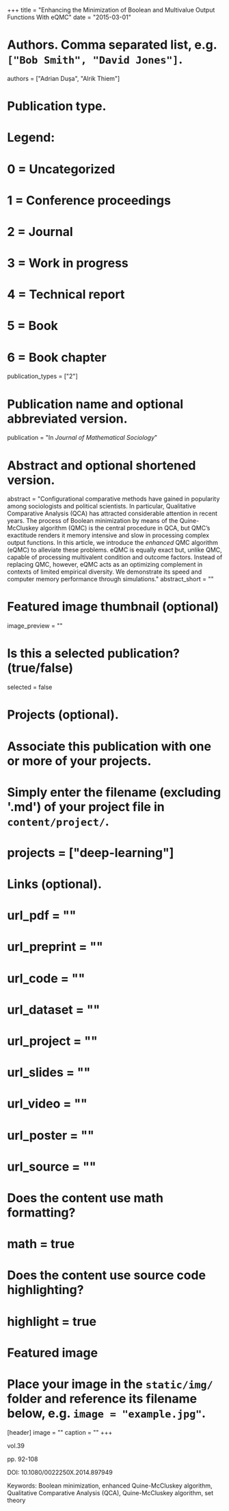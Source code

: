 +++
title = "Enhancing the Minimization of Boolean and Multivalue Output Functions With eQMC"
date = "2015-03-01"

# Authors. Comma separated list, e.g. `["Bob Smith", "David Jones"]`.
authors = ["Adrian Dușa", "Alrik Thiem"]

# Publication type.
# Legend:
# 0 = Uncategorized
# 1 = Conference proceedings
# 2 = Journal
# 3 = Work in progress
# 4 = Technical report
# 5 = Book
# 6 = Book chapter
publication_types = ["2"]

# Publication name and optional abbreviated version.
publication = "In *Journal of Mathematical Sociology*"

# Abstract and optional shortened version.
abstract = "Configurational comparative methods have gained in popularity among sociologists and political scientists. In particular, Qualitative Comparative Analysis (QCA) has attracted considerable attention in recent years. The process of Boolean minimization by means of the Quine-McCluskey algorithm (QMC) is the central procedure in QCA, but QMC’s exactitude renders it memory intensive and slow in processing complex output functions. In this article, we introduce the *enhanced* QMC algorithm (eQMC) to alleviate these problems. eQMC is equally exact but, unlike QMC, capable of processing multivalent condition and outcome factors. Instead of replacing QMC, however, eQMC acts as an optimizing complement in contexts of limited empirical diversity. We demonstrate its speed and computer memory performance through simulations."
abstract_short = ""

# Featured image thumbnail (optional)
image_preview = ""

# Is this a selected publication? (true/false)
selected = false

# Projects (optional).
#   Associate this publication with one or more of your projects.
#   Simply enter the filename (excluding '.md') of your project file in `content/project/`.
# projects = ["deep-learning"]

# Links (optional).
# url_pdf = ""
# url_preprint = ""
# url_code = ""
# url_dataset = ""
# url_project = ""
# url_slides = ""
# url_video = ""
# url_poster = ""
# url_source = ""

# Does the content use math formatting?
# math = true

# Does the content use source code highlighting?
# highlight = true

# Featured image
# Place your image in the `static/img/` folder and reference its filename below, e.g. `image = "example.jpg"`.
[header]
image = ""
caption = ""
+++

vol.39

pp. 92-108

DOI: 10.1080/0022250X.2014.897949

Keywords: Boolean minimization, enhanced Quine-McCluskey algorithm, Qualitative Comparative Analysis (QCA), Quine-McCluskey algorithm, set theory
